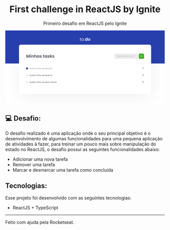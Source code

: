 
<h1 align="center"> First challenge in ReactJS by Ignite </h1>
<p align="center"> Primeiro desafio em ReactJS pelo Ignite </p>

<p align="center">
  <img alt="To-Do in ReactJS" title="To-Do in ReactJS" src="./public/todo-reactjs.png"  />
</p>

## 💻 Desafio:

O desafio realizado é uma aplicação onde o seu principal objetivo é o desenvolvimento de algumas funcionalidades para uma pequena aplicação de atividades à fazer, para treinar um pouco mais sobre manipulação do estado no ReactJS, o desafio possui as seguintes funcionalidades abaixo: 

- Adicionar uma nova tarefa
- Remover uma tarefa
- Marcar e desmarcar uma tarefa como concluída

## Tecnologias:

Esse projeto foi desenvolvido com as seguintes tecnologias:

- ReactJS + TypeScript

---

Feito com ajuda pela Rocketseat.
